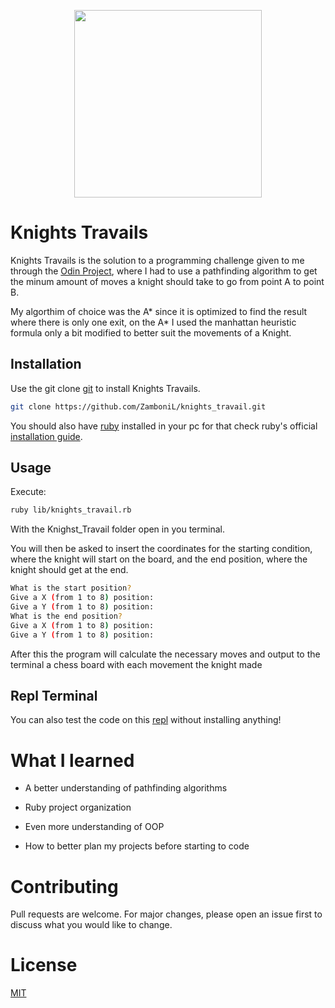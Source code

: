 <p align="center">
  <img src="https://i.imgur.com/y7YKev9.png" height = '300px'/>
</p>

# Knights Travails

Knights Travails is the solution to a programming challenge given to me through the [Odin Project](https://www.theodinproject.com/courses/ruby-programming/lessons/knights-travails), where I had to use a pathfinding algorithm to get the minum amount of moves a knight should take to go from point A to point B.

My algorthim of choice was the A\* since it is optimized to find the result where there is only one exit, on the A\* I used the manhattan heuristic formula only a bit modified to better suit the movements of a Knight.

## Installation

Use the git clone [git](https://git-scm.com/about) to install Knights Travails.

```bash
git clone https://github.com/ZamboniL/knights_travail.git
```

You should also have [ruby](https://www.ruby-lang.org/en/about/) installed in your pc for that check ruby's official [installation guide](https://www.ruby-lang.org/en/documentation/installation/).

## Usage

Execute:

```bash
ruby lib/knights_travail.rb
```

With the Knighst_Travail folder open in you terminal.

You will then be asked to insert the coordinates for the starting condition, where the knight will start on the board, and the end position, where the knight should get at the end.

```bash
What is the start position?
Give a X (from 1 to 8) position: 
Give a Y (from 1 to 8) position: 
What is the end position?
Give a X (from 1 to 8) position: 
Give a Y (from 1 to 8) position: 
```

After this the program will calculate the necessary moves and output to the terminal a chess board with each movement the knight made

## Repl Terminal

You can also test the code on this [repl](https://repl.it/@ZamboniL1/knightstravails#README.md) without installing anything!

# What I learned

* A better understanding of pathfinding algorithms

* Ruby project organization

* Even more understanding of OOP

* How to better plan my projects before starting to code

# Contributing

Pull requests are welcome. For major changes, please open an issue first to discuss what you would like to change.

# License

[MIT](https://choosealicense.com/licenses/mit/)
